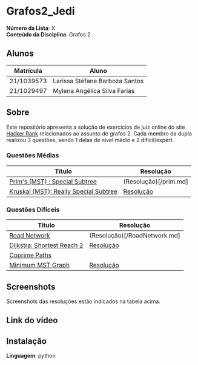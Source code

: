 # Grafos2_Jedi
**Número da Lista**: X<br>
**Conteúdo da Disciplina**: Grafos 2<br>

## Alunos
|Matrícula | Aluno |
| -- | -- |
| 21/1039573 | Larissa Stéfane Barboza Santos |
| 21/1029497  | Mylena Angélica Silva Farias  |

## Sobre 
Este repositório apresenta a solução de exercícios de juíz online do site [Hacker Rank](https://www.hackerrank.com/) relacionados ao assunto de grafos 2. Cada membro da dupla realizou 3 questões, sendo 1 delas de nível médio e 2 díficil/expert.

### Questões Médias
| Título | Resolução | 
| -- | --|
| [Prim's (MST) : Special Subtree](https://www.hackerrank.com/challenges/primsmstsub/problem?isFullScreen=true) | (Resolução)[/prim.md]  |
| [Kruskal (MST): Really Special Subtree](https://www.hackerrank.com/challenges/kruskalmstrsub/problem) | [Resolução](/Kruskal(MST):ReallySpecialSubtree.md) |

### Questões Difíceis
| Título | Resolução | 
| -- | -- |
|[Road Network](https://www.hackerrank.com/challenges/road-network/problem?isFullScreen=true)  | (Resolução)[/RoadNetwork.md]  |
|[Dijkstra: Shortest Reach 2](https://www.hackerrank.com/challenges/dijkstrashortreach/problem?isFullScreen=true) | [Resolução](/dijkstra.md)   |
|[Coprime Paths](https://www.hackerrank.com/challenges/coprime-paths/problem) |   |
|[Minimum MST Graph](https://www.hackerrank.com/challenges/minimum-mst-graph/problem) | [Resolução](/MinimumMSTGraph.md)|

## Screenshots
Screenshots das resoluções estão indicados na tabela acima.

## Link do vídeo


## Instalação 
**Linguagem**: python<br>

